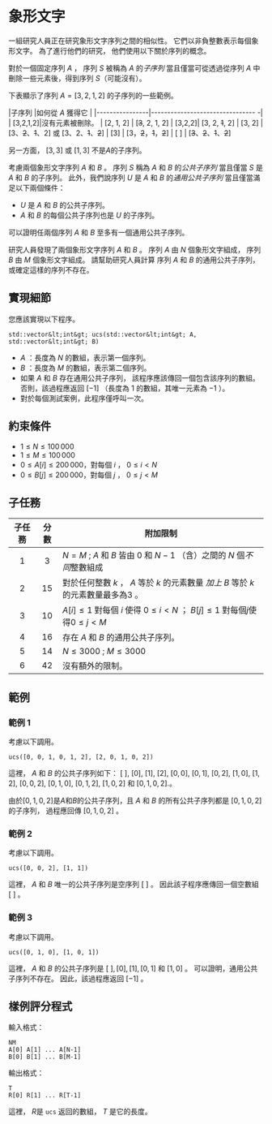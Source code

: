 # 象形文字

一組研究人員正在研究象形文字序列之間的相似性。
它們以非負整數表示每個象形文字。
為了進行他們的研究，
 他們使用以下關於序列的概念。

對於一個固定序列 $A$ ，
 序列 $S$ 被稱為 $A$ 的*子序列*
 當且僅當可從透過從序列 $A$ 中刪除一些元素後，得到序列 $S$（可能沒有）。

下表顯示了序列 $A = [3, 2, 1, 2]$ 的子序列的一些範例。

|子序列 |如何從 $A$ 獲得它 |
|----------------|-------------------------------- -|
| [3,2,1,2]|沒有元素被刪除。
| [2, 1, 2] | [<s>3</s>, 2, 1, 2]
| [3,2,2]| [3, 2, <s>1</s>, 2]
| [3, 2] | [3、<s>2</s>、<s>1</s>、2] 或 [3、2、<s>1</s>、<s>2</s>]
| [3] | [3，<s>2</s>，<s>1</s>，<s>2</s>]
| [ ] | [<s>3</s>、<s>2</s>、<s>1</s>、<s>2</s>]

另一方面， $[3, 3]$ 或 $[1, 3]$ 不是$A$的子序列。

考慮兩個象形文字序列 $A$ 和 $B$ 。
序列 $S$ 稱為 $A$ 和 $B$ 的*公共子序列*
 當且僅當 $S$ 是 $A$ 和 $B$ 的子序列。
此外，我們說序列 $U$ 是 $A$ 和 $B$ 的*通用公共子序列*
 當且僅當滿足以下兩個條件：
* $U$ 是 $A$ 和 $B$ 的公共子序列。
* $A$ 和 $B$ 的每個公共子序列也是 $U$ 的子序列。

可以證明任兩個序列 $A$ 和 $B$
 至多有一個通用公共子序列。

研究人員發現了兩個象形文字序列 $A$ 和 $B$ 。
序列 $A$ 由 $N$ 個象形文字組成， 
 序列 $B$ 由 $M$ 個象形文字組成。
請幫助研究人員計算
 序列 $A$ 和 $B$ 的通用公共子序列，
 或確定這樣的序列不存在。

## 實現細節

您應該實現以下程序。

```
std::vector&lt;int&gt; ucs(std::vector&lt;int&gt; A, std::vector&lt;int&gt; B)
```

* $A$ ：長度為 $N$ 的數組，表示第一個序列。
* $B$ ：長度為 $M$ 的數組，表示第二個序列。
* 如果 $A$ 和 $B$ 存在通用公共子序列，
   該程序應該傳回一個包含該序列的數組。
  否則，該過程應返回 $[-1]$
   （長度為 $1$ 的數組，其唯一元素為 $-1$ ）。
* 對於每個測試案例，此程序僅呼叫一次。

## 約束條件

* $1 \leq N \leq 100\,000$
* $1 \leq M \leq 100\,000$
* $0 \leq A[i] \leq 200\,000$，對每個 $i$ ， $0 \leq i < N$
* $0 \leq B[j] \leq 200\,000$，對每個 $j$ ， $0 \leq j < M$

## 子任務

|子任務 |分數 |附加限制 |
| :-----: | :----: | ---------------------- |
| 1 | $3$ | $N = M$ ; $A$ 和 $B$ 皆由 $0$ 和 $N-1$ （含）之間的 $N$  個*不同*整數組成
| 2 | $15$ |對於任何整數 $k$ ， $A$ 等於 $k$ 的元素數量 *加上* $B$ 等於 $k$ 的元素數量最多為$3$ 。
| 3 | $10$ | $A[i] \leq 1$ 對每個 $i$ 使得 $0 \leq i < N$ ； $B[j] \leq 1$ 對每個$j$使得$0 \leq j < M$
| 4 | $16$ |存在 $A$ 和 $B$ 的通用公共子序列。
| 5 | $14$ | $N \leq 3000$ ; $M \leq 3000$
| 6 | $42$ |沒有額外的限制。

## 範例

### 範例 1

考慮以下調用。

```
ucs([0, 0, 1, 0, 1, 2], [2, 0, 1, 0, 2])
```

這裡， $A$ 和 $B$ 的公共子序列如下：
 $[\ ]$, $[0]$, $[1]$, $[2]$, $[0, 0]$, $[0, 1]$, $[0, 2]$, $[1, 0]$, $[1, 2]$, $[0, 0, 2]$, $[0, 1, 0]$, $[0, 1, 2]$, $[1, 0, 2]$ 和 $[0, 1, 0, 2]$.。

由於$[0, 1, 0, 2]$是$A$和$B$的公共子序列，且
 $A$ 和 $B$ 的所有公共子序列都是 $[0, 1, 0, 2]$ 的子序列，
 過程應回傳 $[0, 1, 0, 2]$ 。

### 範例 2

考慮以下調用。

```
ucs([0, 0, 2], [1, 1])
```

這裡， $A$ 和 $B$ 唯一的公共子序列是空序列 $[\ ]$ 。
因此該子程序應傳回一個空數組 $[\ ]$ 。

### 範例 3

考慮以下調用。
```
ucs([0, 1, 0], [1, 0, 1])
```

這裡， $A$ 和 $B$ 的公共子序列是
 $[\ ], [0], [1], [0, 1]$ 和 $[1, 0]$ 。
可以證明，通用公共子序列不存在。
因此，該過程應返回 $[-1]$ 。

## 樣例評分程式

輸入格式：

```
NM
A[0] A[1] ... A[N-1]
B[0] B[1] ... B[M-1]
```

輸出格式：

```
T
R[0] R[1] ... R[T-1]
```

這裡， $R$是 `ucs` 返回的數組， $T$ 是它的長度。